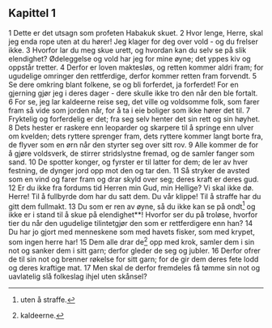 ## Kapittel 1

1 Dette er det utsagn som profeten Habakuk skuet.
2 Hvor lenge, Herre, skal jeg enda rope uten at du hører! Jeg klager for deg over vold - og du frelser ikke.
3 Hvorfor lar du meg skue urett, og hvordan kan du selv se på slik elendighet? Ødeleggelse og vold har jeg for mine øyne; det yppes kiv og oppstår tretter.
4 Derfor er loven maktesløs, og retten kommer aldri fram; for ugudelige omringer den rettferdige, derfor kommer retten fram forvendt.
5 Se dere omkring blant folkene, se og bli forferdet, ja forferdet! For en gjerning gjør jeg i deres dager - dere skulle ikke tro den når den ble fortalt.
6 For se, jeg lar kaldeerne reise seg, det ville og voldsomme folk, som farer fram så vide som jorden når, for å ta i eie boliger som ikke hører det til.
7 Fryktelig og forferdelig er det; fra seg selv henter det sin rett og sin høyhet.
8 Dets hester er raskere enn leoparder og skarpere til å springe enn ulver om kvelden; dets ryttere sprenger fram, dets ryttere kommer langt borte fra, de flyver som en ørn når den styrter seg over sitt rov.
9 Alle kommer de for å gjøre voldsverk, de stirrer stridslystne fremad, og de samler fanger som sand.
10 De spotter konger, og fyrster er til latter for dem; de ler av hver festning, de dynger jord opp mot den og tar den.
11 Så stryker de avsted som en vind og farer fram og drar skyld over seg; deres kraft er deres gud.
12 Er du ikke fra fordums tid Herren min Gud, min Hellige? Vi skal ikke dø. Herre! Til å fullbyrde dom har du satt dem. Du vår klippe! Til å straffe har du gitt dem fullmakt.
13 Du som er ren av øyne, så du ikke kan se på ondt[^1] og ikke er i stand til å skue på elendighet**! Hvorfor ser du på troløse, hvorfor tier du når den ugudelige tilintetgjør den som er rettferdigere enn han?
14 Du har jo gjort med menneskene som med havets fisker, som med krypet, som ingen herre har!
15 Dem alle drar de[^3] opp med krok, samler dem i sin not og sanker dem i sitt garn; derfor gleder de seg og jubler.
16 Derfor ofrer de til sin not og brenner røkelse for sitt garn; for de gir dem deres fete lodd og deres kraftige mat.
17 Men skal de derfor fremdeles få tømme sin not og uavlatelig slå folkeslag ihjel uten skånsel?

[^1]:  uten å straffe.
[^2]: * uten å hjelpe.
[^3]:  kaldeerne.

